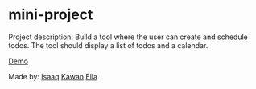 # mini-project

Project description:
Build a tool where the user can create and schedule todos. The tool should display a list of todos and a calendar.

[Demo](https://rchtect.github.io/mini-project/)

Made by: [Isaaq](https://github.com/rchtect) [Kawan](https://github.com/Kawium) [Ella](https://github.com/EllaMiri)

